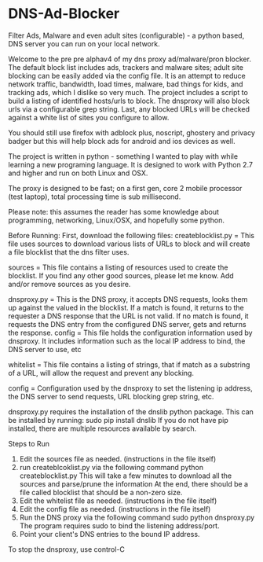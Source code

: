 # DNS-Ad-Blocker
Filter Ads, Malware and even adult sites (configurable) - a python based, DNS server you can run on your local network.

Welcome to the pre pre alphav4 of my dns proxy ad/malware/pron blocker.
The default block list includes ads, trackers and malware sites; adult site
blocking can be easily added via the config file.
It is an attempt to reduce network traffic, bandwidth, load times, malware, 
bad things for kids, and tracking ads, which I dislike so very much.
The project includes a script to build a listing of identified hosts/urls to block. 
The dnsproxy will also block urls via a configurable grep string.
Last, any blocked URLs will be checked against a white list of sites you configure to allow. 

You should still use firefox with adblock plus, noscript, ghostery and privacy badger
but this will help block ads for android and ios devices as well. 

The project is written in python - something I wanted to play with while learning
a new programing language. It is designed to work with Python 2.7 and higher and
run on both Linux and OSX.

The proxy is designed to be fast; on a first gen, core 2 mobile processor (test laptop), 
total processing time is sub millisecond.

Please note: this assumes the reader has some knowledge about programming, networking,
Linux/OSX, and hopefully some python. 

Before Running:
First, download the following files: 
createblocklist.py = This file uses sources to download various lists of URLs
to block and will create a file blocklist that the dns filter uses.

sources = This file contains a listing of resources used to create the blocklist.
If you find any other good sources, please let me know. Add and/or remove sources
as you desire. 

dnsproxy.py = This is the DNS proxy, it accepts DNS requests, looks them up against
the valued in the blocklist. If a match is found, it returns to the requester
a DNS response that the URL is not valid. If no match is found, it requests
the DNS entry from the configured DNS server, gets and returns the response. 
config = This file holds the configuration information used by dnsproxy. It includes
information such as the local IP address to bind, the DNS server to use, etc
 
whitelist = This file contains a listing of strings, that if match as a substring of 
a URL, will allow the request and prevent any blocking. 

config = Configuration used by the dnsproxy to set the listening ip address, the DNS server
to send requests, URL blocking grep string, etc.

dnsproxy.py requires the installation of the dnslib python package. This can be installed
by running:
sudo pip install dnslib
If you do not have pip installed, there are multiple resources available by search.

Steps to Run
1. Edit the sources file as needed.  (instructions in the file itself)
2. run createblcoklist.py via the following command
python createblocklist.py
This will take a few minutes to download all the sources and parse/prune the information
At the end, there should be a file called blocklist that should be a non-zero size. 
3. Edit the whitelist file as needed. (instructions in the file itself)
4. Edit the config file as needed. (instructions in the file itself)
5. Run the DNS proxy via the following command
sudo python dnsproxy.py
The program requires sudo to bind the listening address/port. 
6. Point your client's DNS entries to the bound IP address.

To stop the dnsproxy, use control-C
